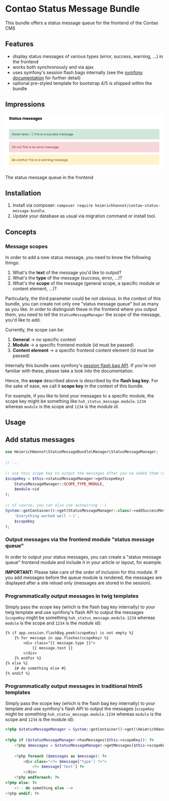 # Contao Status Message Bundle

This bundle offers a status message queue for the frontend of the Contao CMS

## Features

- display status messages of various types (error, success, warning, ...) in the frontend
- works both synchronously and via ajax
- uses symfony's session flash bags internally (see the [symfony documentation](https://symfony.com/doc/4.4/components/http_foundation/sessions.html#flash-messages) for further detail)
- optional pre-styled template for bootstrap 4/5 is shipped within the bundle

## Impressions

![The status message queue in the frontend](docs/img/queue.png "The status message queue in the frontend")

The status message queue in the frontend

## Installation

1. Install via composer: `composer require heimrichhannot/contao-status-message-bundle`.
2. Update your database as usual via migration command or install tool.

## Concepts

### Message scopes

In order to add a new status message, you need to know the following things:

1. What's the **text** of the message you'd like to output?
2. What's the **type** of the message (success, error, ...)?
3. What's the **scope** of the message (general scope, a specific module or content element, ...)?

Particularly, the third parameter could be not obvious. In the context of this bundle, you can create not only one
"status message queue" but as many as you like. In order to distinguish these in the frontend where you output them,
you need to tell the `StatusMessageManager` the scope of the message, you'd like to add.

Currently, the scope can be:

1. **General** -> no specific context
2. **Module** -> a specific frontend module (id must be passed)
3. **Content element** -> a specific frontend content element (id must be passed)

Internally this bundle uses symfony's [session flash bag API](https://symfony.com/doc/4.4/components/http_foundation/sessions.html#flash-messages).
If you're not familiar with these, please take a look into the documentation.

Hence, the **scope** described above is described by the **flash bag key**. For the sake of ease, we call it **scope key** in the context of this bundle.

For example, if you like to bind your messages to a specific module, the scope key might be something like
`huh_status_message.module.1234` whereas `module` is the scope and `1234` is the module id.

## Usage

## Add status messages

```php
use HeimrichHannot\StatusMessageBundle\Manager\StatusMessageManager;

// ...

// use this scope key to output the messages after you've added them (see below)
$scopeKey = $this->statusMessageManager->getScopeKey(
    StatusMessageManager::SCOPE_TYPE_MODULE,
    $module->id
);

// of course, you can also use autowiring ;-)
System::getContainer()->get(StatusMessageManager::class)->addSuccessMessage(
    'Everything worked well :-)',
    $scopeKey
);
```

### Output messages via the frontend module "status message queue"

In order to output your status messages, you can create a "status message queue" frontend module and include it in your
article or layout, for example.

**IMPORTANT:** Please take care of the order of inclusion for this module. If you add messages before the queue module
is rendered, the messages are displayed after a site reload only (messages are stored in the session).

### Programmatically output messages in twig templates

Simply pass the scope key (which is the flash bag key internally) to your twig template and use symfony's flash API to output the messages
(`scopeKey` might be something `huh_status_message.module.1234` whereas `module` is the scope and `1234` is the module id):

```twig
{% if app.session.flashBag.peek(scopeKey) is not empty %}
    {% for message in app.flashes(scopeKey) %}
        <div class="{{ message.type }}">
            {{ message.text }}
        </div>
    {% endfor %}
{% else %}
    {# do something else #}
{% endif %}
```

### Programmatically output messages in traditional html5 templates

Simply pass the scope key (which is the flash bag key internally) to your template and use symfony's flash API to output the messages
(`scopeKey` might be something `huh_status_message.module.1234` whereas `module` is the scope and `1234` is the module id):

```php
<?php $statusMessageManager = System::getContainer()->get(\HeimrichHannot\StatusMessageBundle\Manager\StatusMessageManager::class) ?>

<?php if ($statusMessageManager->hasMessages($this->scopeKey)): ?>
    <?php $messages = $statusMessageManager->getMessages($this->scopeKey); ?>

    <?php foreach ($messages as $message): ?>
        <div class="<?= $message['type'] ?>">
            <?= $message['text'] ?>
        </div>
    <?php endforeach; ?>
<?php else: ?>
    <!-- do something else -->
<?php endif; ?>
```

